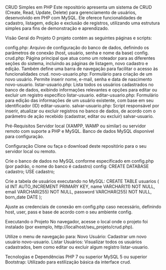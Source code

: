 CRUD Simples em PHP
Este repositório apresenta um sistema de CRUD (Create, Read, Update, Delete) para gerenciamento de usuários, desenvolvido em PHP com MySQL. Ele oferece funcionalidades de cadastro, listagem, edição e exclusão de registros, utilizando uma estrutura simples para fins de demonstração e aprendizado.

Visão Geral do Projeto
O projeto contém as seguintes páginas e scripts:

config.php: Arquivo de configuração do banco de dados, definindo os parâmetros de conexão (host, usuário, senha e nome da base) config.
crud.php: Página principal que atua como um roteador para as diferentes seções do sistema, incluindo as páginas de listagem, novo cadastro e edição. Também define uma barra de navegação para facilitar o acesso às funcionalidades crud.
novo-usuario.php: Formulário para criação de um novo usuário. Permite inserir nome, e-mail, senha e data de nascimento novo-usuario.
listar-usuario.php: Lista todos os usuários cadastrados no banco de dados, exibindo informações relevantes e opções para editar ou excluir um registro específico listar-usuario.
editar-usuario.php: Formulário para edição das informações de um usuário existente, com base em seu identificador (ID) editar-usuario.
salvar-usuario.php: Script responsável por inserir, atualizar ou excluir registros no banco de dados, de acordo com o parâmetro de ação recebido (cadastrar, editar ou excluir) salvar-usuario.

Pré-Requisitos
Servidor local (XAMPP, WAMP ou similar) ou servidor remoto com suporte a PHP e MySQL.
Banco de dados MySQL disponível para configuração.

Configuração
Clone ou faça o download deste repositório para o seu servidor local ou remoto.

Crie o banco de dados no MySQL conforme especificado em config.php (por padrão, o nome do banco é cadastro) config:
CREATE DATABASE cadastro;
USE cadastro;


Crie a tabela de usuários executando no MySQL:
CREATE TABLE usuarios (
    id INT AUTO_INCREMENT PRIMARY KEY,
    name VARCHAR(11) NOT NULL,
    email VARCHAR(255) NOT NULL,
    password VARCHAR(255) NOT NULL,
    born_date DATE
);

Ajuste as credenciais de conexão em config.php caso necessário, definindo host, user, pass e base de acordo com o seu ambiente config.

Executando o Projeto
No navegador, acesse o local onde o projeto foi instalado (por exemplo, http://localhost/seu_projeto/crud.php).

Utilize o menu de navegação para:
Novo Usuário: Cadastrar um novo usuário novo-usuario.
Listar Usuários: Visualizar todos os usuários cadastrados, bem como editar ou excluir algum registro listar-usuario.

Tecnologias e Dependências
PHP 7 ou superior
MySQL 5 ou superior
Bootstrap: Utilizado para estilização básica da interface crud.
